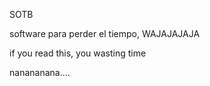 SOTB

software para perder el tiempo, WAJAJAJAJA

if you read this, you wasting time

nanananana....